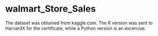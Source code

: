 # walmart_Store_Sales
The dataset was obtained from kaggle.com. The R version was sent to HarvardX for the certificate, while a Python version is an excercise.
